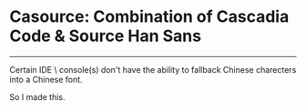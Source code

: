 # Casource: Combination of Cascadia Code & Source Han Sans

---

Certain IDE \ console(s) don't have the ability to fallback Chinese charecters into a Chinese font.

So I made this.
